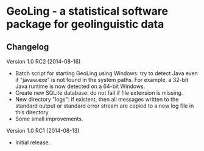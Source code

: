 GeoLing - a statistical software package for geolinguistic data
===============================================================

Changelog
---------

Version 1.0 RC2 (2014-08-16)
- Batch script for starting GeoLing using Windows: try to detect
  Java even if "javaw.exe" is not found in the system paths. For
  example, a 32-bit Java runtime is now detected on a 64-bit Windows.
- Create new SQLite database: do not fail if file extension is missing.
- New directory "logs": if existent, then all messages written to
  the standard output or standard error stream are copied to a new
  log file in this directory.
- Some small improvements.

Version 1.0 RC1 (2014-08-13)
- Initial release.
